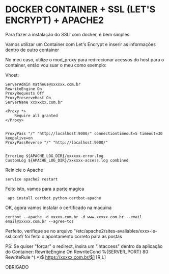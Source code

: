 # DOCKER CONTAINER + SSL (LET'S ENCRYPT) + APACHE2

Para fazer a instalação do SSLl com docker, é bem simples:

Vamos utilizar um Container com Let's Encrypt e inserir as informações dentro de outro container

No meu caso, utilize o mod_proxy para redirecionar acessos do host para o container, então vou suar o meu como exemplo:

Vhost:
  <VirtualHost xxxxxxxxx.com.br:80>

  	ServerAdmin matheus@xxxxxx.com.br
  	RewriteEngine On
  	ProxyRequests Off
  	ProxyPreserveHost On
  	ServerName xxxxxxx.com.br

  	<Proxy *>
  		Require all granted
  	</Proxy>


  	ProxyPass "/" "http://localhost:9000/" connectiontimeout=5 timeout=30 keepalive=on
  	ProxyPassReverse "/" "http://localhost:9000/"


  	ErrorLog ${APACHE_LOG_DIR}/xxxxxx-error.log
  	CustomLog ${APACHE_LOG_DIR}/xxxxxx-access.log combined
  </VirtualHost>
  	
Reinicie o Apache
 
    service apache2 restart


Feito isto, vamos para a parte magica

     apt install certbot python-certbot-apache

 OK, agora vamos instalar o certificado na maquina
 
    certbot --apache -d xxxxx.com.br -d www.xxxxx.com.br --email email@xxxxx.com.br --agree-tos
 
Perfeito, verifique se no arquivo "/etc/apache2/sites-avaliables/xxxx-le-ssl.conf/ foi feito o apontamento correto para as postas

PS: Se quiser "forçar" o redirect, insira um ".htaccess" dentro da aplicação do Container:
    RewriteEngine On
    RewriteCond %{SERVER_PORT} 80
    RewriteRule ^(.*)$ https://xxxxx.com.br/$1 [R,L]
    
    




OBRIGADO
 

